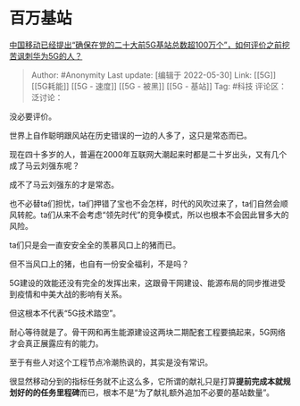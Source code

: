 # 百万基站
[中国移动已经提出“确保在党的二十大前5G基站总数超100万个”，如何评价之前挖苦讽刺华为5G的人？](https://www.zhihu.com/question/534849304/answer/2508029333)

> Author: #Anonymity
> Last update: [编辑于 2022-05-30]
> Link: [[5G]] [[5G耗能]] [[5G - 速度]] [[5G - 被黑]] [[5G - 基站]]
> Tag: #科技
> 评论区：
> 泛讨论：

没必要评价。

世界上自作聪明跟风站在历史错误的一边的人多了，这只是常态而已。

现在四十多岁的人，普遍在2000年互联网大潮起来时都是二十岁出头，又有几个成了马云刘强东呢？

成不了马云刘强东的才是常态。

也不必替ta们担忧，ta们押错了宝也不会怎样，时代的风吹过来了，ta们自然会顺风转舵。ta们从来不会考虑“领先时代”的竞争模式，所以也根本不会因此冒多大的风险。

ta们只是会一直安安全全的羡慕风口上的猪而已。

但不当风口上的猪，也自有一份安全福利，不是吗？

5G建设的效能还没有完全的发挥出来，这跟骨干网建设、能源布局的同步推进受到疫情和中美大战的影响有关系。

但这根本不代表“5G技术踏空”。

耐心等待就是了。骨干网和再生能源建设这两块二期配套工程要搞起来，5G网络才会真正展露应有的能力。

至于有些人对这个工程节点冷潮热讽的，其实是没有常识。

很显然移动分到的指标任务就不止这么多，它所谓的献礼只是打算**提前完成本就规划好的的任务里程碑**而已，根本不是“为了献礼额外追加不必要的基站数量”。
